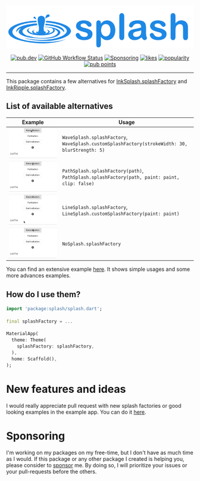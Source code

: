 <p align="center">
  <img src="img/splash.png" max-height="100" alt="Splash" />
</p>

<p align="center">
  <a href="https://pub.dartlang.org/packages/splash"><img src="https://img.shields.io/pub/v/splash.svg" alt="pub.dev"></a>
  <a href="https://github.com/ueman/splash/actions?query=workflow%3Abuild"><img src="https://github.com/ueman/splash/workflows/build/badge.svg?branch=master" alt="GitHub Workflow Status"></a>
  <a href="https://github.com/ueman#sponsor-me"><img src="https://img.shields.io/github/sponsors/ueman" alt="Sponsoring"></a>
  <a href="https://pub.dev/packages/splash/score"><img src="https://badges.bar/splash/likes" alt="likes"></a>
  <a href="https://pub.dev/packages/splash/score"><img src="https://badges.bar/splash/popularity" alt="popularity"></a>
  <a href="https://pub.dev/packages/splash/score"><img src="https://badges.bar/splash/pub%20points" alt="pub points"></a>
</p>

---

This package contains a few alternatives for [InkSplash.splashFactory](https://api.flutter.dev/flutter/material/InkSplash/splashFactory-constant.html)
and [InkRipple.splashFactory](https://api.flutter.dev/flutter/material/InkRipple/splashFactory-constant.html).

## List of available alternatives

| Example                                           | Usage  |
|-                                                  |-      |
| ![Wave Splash](img/wave_splash.gif "Wave Splash") | `WaveSplash.splashFactory`, `WaveSplash.customSplashFactory(strokeWidth: 30, blurStrength: 5)` |
| ![Path Splash](img/path_splash.gif "Path Splash") | `PathSplash.splashFactory(path)`, `PathSplash.splashFactory(path, paint: paint, clip: false)` |
| ![Line Splash](img/line_splash.gif "Line Splash") | `LineSplash.splashFactory`, `LineSplash.customSplashFactory(paint: paint)` | 
| ![No Splash](img/no_splash.gif "No Splash")       | `NoSplash.splashFactory` | 

You can find an extensive example [here](example/lib/main.dart).
It shows simple usages and some more advances examples.

## How do I use them?

```dart
import 'package:splash/splash.dart';

final splashFactory = ...

MaterialApp(
  theme: Theme(
    splashFactory: splashFactory,
  ),
  home: Scaffold(), 
);
```

# New features and ideas

I would really appreciate pull request with new splash factories or good looking examples in the example app. You can do it [here](https://github.com/ueman/splash).

# Sponsoring

I'm working on my packages on my free-time, but I don't have as much time as I would. If this package or any other package I created is helping you, please consider to [sponsor](https://github.com/ueman#sponsor-me) me. By doing so, I will prioritize your issues or your pull-requests before the others.